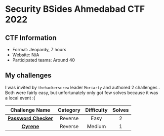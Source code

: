 # Security BSides Ahmedabad CTF 2022

## CTF Information

- Format: Jeopardy, 7 hours
- Website: N/A
- Participated teams: Around 40

## My challenges

I was invited by `thehackerscrew` leader `Moriarty` and authored 2 challenges . Both were fairly easy, but unfortunately only got few solves because it was a local event :(

| Challenge Name                                                        | Category  | Difficulty | Solves |
| :--------------: | :----------: |  :------:  | :----: |
| [**Password Checker**](./Reverse/Password%20Checker/)                 | Reverse   | Easy       |  2     |
| [**Cyrene**](./Reverse/Cyrene/)                                       | Reverse   | Medium     |  1     |